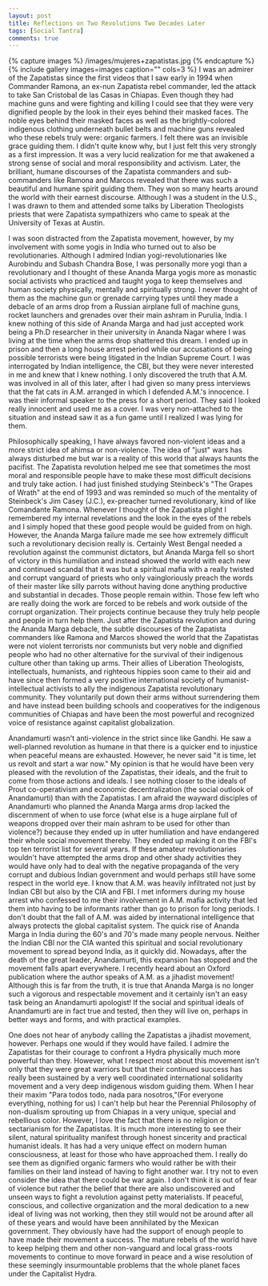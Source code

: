 ```yaml
---
layout: post
title: Reflections on Two Revolutions Two Decades Later 
tags: [Social Tantra]
comments: true
---
```


{% capture images %}
	/images/mujeres+zapatistas.jpg
{% endcapture %}
{% include gallery images=images caption="" cols=3 %}
I was an admirer of the Zapatistas since the first videos that I saw early in 1994 when Commander Ramona, an ex-nun Zapatista rebel commander, led the attack to take San Cristobal de las Casas in Chiapas. Even though they had machine guns and were fighting and killing I could see that they were very dignified people by the look in their eyes behind their masked faces. The noble eyes behind their masked faces as well as the brightly-colored indigenous clothing underneath bullet belts and machine guns revealed who these rebels truly were: organic farmers. I felt there was an invisible grace guiding them. I didn't quite know why, but I just felt this very strongly as a first impression. It was a very lucid realization for me that awakened a strong sense of social and moral responsibility and activism. Later, the brilliant, humane discourses of the Zapatista commanders and sub-commanders like Ramona and Marcos revealed that there was such a beautiful and humane spirit guiding them. They won so many hearts around the world with their earnest discourse. Although I was a student in the U.S., I was drawn to them and attended some talks by Liberation Theologists priests that were Zapatista sympathizers who came to speak at the University of Texas at Austin.

I was soon distracted from the Zapatista movement, however, by my involvement with some yogis in India who turned out to also be revolutionaries. Although I admired Indian yogi-revolutionaries like Aurobindu and Subash Chandra Bose, I was personally more yogi than a revolutionary and I thought of these Ananda Marga yogis more as monastic social activists who practiced and taught yoga to keep themselves and human society physically, mentally and spiritually strong. I never thought of them as the machine gun or grenade carrying types until they made a debacle of an arms drop from a Russian airplane full of machine guns, rocket launchers and grenades over their main ashram in Purulia, India. I knew nothing of this side of Ananda Marga and had just accepted work being a Ph.D researcher in their university in Ananda Nagar where I was living at the time when the arms drop shattered this dream. I ended up in prison and then a long house arrest period while our accusations of being possible terrorists were being litigated in the Indian Supreme Court. I was interrogated by Indian intelligence, the CBI, but they were never interested in me and knew that I knew nothing. I only discovered the truth that A.M. was involved in all of this later, after I had given so many press interviews that the fat cats in A.M. arranged in which I defended A.M.'s innocence. I was their informal speaker to the press for a short period. They said I looked really innocent and used me as a cover. I was very non-attached to the situation and instead saw it as a fun game until I realized I was lying for them.

Philosophically speaking, I have always favored non-violent ideas and a more strict idea of ahimsa or non-violence. The idea of "just" wars has always disturbed me but war is a reality of this world that always haunts the pacifist. The Zapatista revolution helped me see that sometimes the most moral and responsible people have to make these most difficult decisions and truly take action. I had just finished studying Steinbeck's "The Grapes of Wrath" at the end of 1993 and was reminded so much of the mentality of Steinbeck's Jim Casey (J.C.), ex-preacher turned revolutionary, kind of like Comandante Ramona. Whenever I thought of the Zapatista plight I remembered my internal revelations and the look in the eyes of the rebels and I simply hoped that these good people would be guided from on high. However, the Ananda Marga failure made me see how extremely difficult such a revolutionary decision really is. Certainly West Bengal needed a revolution against the communist dictators, but Ananda Marga fell so short of victory in this humiliation and instead showed the world with each new and continued scandal that it was but a spiritual mafia with a really twisted and corrupt vanguard of priests who only vaingloriously preach the words of their master like silly parrots without having done anything productive and substantial in decades. Those people remain within. Those few left who are really doing the work are forced to be rebels and work outside of the corrupt organization. Their projects continue because they truly help people and people in turn help them.
Just after the Zapatista revolution and during the Ananda Marga debacle, the subtle discourses of the Zapatista commanders like Ramona and Marcos showed the world that the Zapatistas were not violent terrorists nor communists but very noble and dignified people who had no other alternative for the survival of their indigenous culture other than taking up arms. Their allies of Liberation Theologists, intellectuals, humanists, and righteous hippies soon came to their aid and have since then formed a very positive international society of humanist-intellectual activists to ally the indigenous Zapatista revolutionary community. They voluntarily put down their arms without surrendering them and have instead been building schools and cooperatives for the indigenous communities of Chiapas and have been the most powerful and recognized voice of resistance against capitalist globalization.

Anandamurti wasn't anti-violence in the strict since like Gandhi. He saw a well-planned revolution as humane in that there is a quicker end to injustice when peaceful means are exhausted. However, he never said "it is time, let us revolt and start a war now." My opinion is that he would have been very pleased with the revolution of the Zapatistas, their ideals, and the fruit to come from those actions and ideals. I see nothing closer to the ideals of Prout co-operativism and economic decentralization (the social outlook of Anandamurti) than with the Zapatistas. I am afraid the wayward disciples of Anandamurti who planned the Ananda Marga arms drop lacked the discernment of when to use force (what else is a huge airplane full of weapons dropped over their main ashram to be used for other than violence?) because they ended up in utter humiliation and have endangered their whole social movement thereby. They ended up making it on the FBI's top ten terrorist list for several years. If these amateur revolutionaries wouldn't have attempted the arms drop and other shady activities they would have only had to deal with the negative propaganda of the very corrupt and dubious Indian government and would perhaps still have some respect in the world eye. I know that A.M. was heavily infiltrated not just by Indian CBI but also by the CIA and FBI. I met informers during my house arrest who confessed to me their involvement in A.M. mafia activity that led them into having to be informants rather than go to prison for long periods. I don't doubt that the fall of A.M. was aided by international intelligence that always protects the global capitalist system. The quick rise of Ananda Marga in India during the 60's and 70's made many people nervous. Neither the Indian CBI nor the CIA wanted this spiritual and social revolutionary movement to spread beyond India, as it quickly did. Nowadays, after the death of the great leader, Anandamurti, this expansion has stopped and the movement falls apart everywhere. I recently heard about an Oxford publication where the author speaks of A.M. as a jihadist movement! Although this is far from the truth, it is true that Ananda Marga is no longer such a vigorous and respectable movement and it certainly isn't an easy task being an Anandamurti apologist! If the social and spiritual ideals of Anandamurti are in fact true and tested, then they will live on, perhaps in better ways and forms, and with practical examples.

One does not hear of anybody calling the Zapatistas a jihadist movement, however. Perhaps one would if they would have failed. I admire the Zapatistas for their courage to confront a Hydra physically much more powerful than they. However, what I respect most about this movement isn't only that they were great warriors but that their continued success has really been sustained by a very well coordinated international solidarity movement and a very deep indigenous wisdom guiding them. When I hear their maxim "Para todos todo, nada para nosotros,"(For everyone everything, nothing for us) I can't help but hear the Perennial Philosophy of non-dualism sprouting up from Chiapas in a very unique, special and rebellious color. However, I love the fact that there is no religion or sectarianism for the Zapatistas. It is much more interesting to see their silent, natural spirituality manifest through honest sincerity and practical humanist ideals.
It has had a very unique effect on modern human consciousness, at least for those who have approached them. I really do see them as dignified organic farmers who would rather be with their families on their land instead of having to fight another war. I try not to even consider the idea that there could be war again. I don't think it is out of fear of violence but rather the belief that there are also undiscovered and unseen ways to fight a revolution against petty materialists. If peaceful, conscious, and collective organization and the moral dedication to a new ideal of living was not working, then they still would not be around after all of these years and would have been annihilated by the Mexican government. They obviously have had the support of enough people to have made their movement a success. The mature rebels of the world have to keep helping them and other non-vanguard and local grass-roots movements to continue to move forward in peace and a wise resolution of these seemingly insurmountable problems that the whole planet faces under the Capitalist Hydra.
